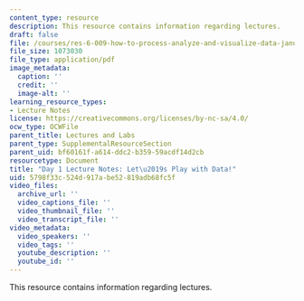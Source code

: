 ```yaml
---
content_type: resource
description: This resource contains information regarding lectures.
draft: false
file: /courses/res-6-009-how-to-process-analyze-and-visualize-data-january-iap-2012/5798f33c524d917abe52819adb68fc5f_MITRES_6_009IAP12_lec1.pdf
file_size: 1073030
file_type: application/pdf
image_metadata:
  caption: ''
  credit: ''
  image-alt: ''
learning_resource_types:
- Lecture Notes
license: https://creativecommons.org/licenses/by-nc-sa/4.0/
ocw_type: OCWFile
parent_title: Lectures and Labs
parent_type: SupplementalResourceSection
parent_uid: bf60161f-a614-ddc2-b359-59acdf14d2cb
resourcetype: Document
title: "Day 1 Lecture Notes: Let\u2019s Play with Data!"
uid: 5798f33c-524d-917a-be52-819adb68fc5f
video_files:
  archive_url: ''
  video_captions_file: ''
  video_thumbnail_file: ''
  video_transcript_file: ''
video_metadata:
  video_speakers: ''
  video_tags: ''
  youtube_description: ''
  youtube_id: ''
---
```

This resource contains information regarding lectures.